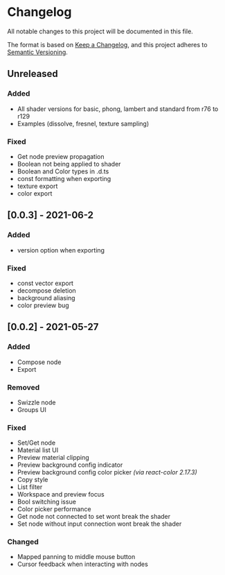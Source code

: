 # Changelog
All notable changes to this project will be documented in this file.

The format is based on [Keep a Changelog](https://keepachangelog.com/en/1.0.0/),
and this project adheres to [Semantic Versioning](https://semver.org/spec/v2.0.0.html).

## Unreleased

### Added
- All shader versions for basic, phong, lambert and standard from r76 to r129
- Examples (dissolve, fresnel, texture sampling)

### Fixed
- Get node preview propagation
- Boolean not being applied to shader
- Boolean and Color types in .d.ts
- const formatting when exporting
- texture export
- color export


## [0.0.3] - 2021-06-2
### Added
- version option when exporting

### Fixed
- const vector export
- decompose deletion
- background aliasing
- color preview bug 

## [0.0.2] - 2021-05-27
### Added
- Compose node
- Export

### Removed
- Swizzle node
- Groups UI

### Fixed
- Set/Get node
- Material list UI
- Preview material clipping
- Preview background config indicator
- Preview background config color picker _(via react-color 2.17.3)_
- Copy style
- List filter
- Workspace and preview focus
- Bool switching issue
- Color picker performance
- Get node not connected to set wont break the shader
- Set node without input connection wont break the shader


### Changed
- Mapped panning to middle mouse button
- Cursor feedback when interacting with nodes


